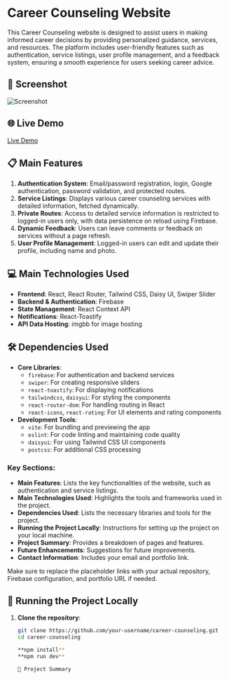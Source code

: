 # Career Counseling Website

This Career Counseling website is designed to assist users in making informed career decisions by providing personalized guidance, services, and resources. The platform includes user-friendly features such as authentication, service listings, user profile management, and a feedback system, ensuring a smooth experience for users seeking career advice.

## 📸 Screenshot
![Screenshot](https://github.com/user-attachments/assets/ac38166f-174e-4428-979f-28484033dcba)

## 🌐 Live Demo
[Live Demo](https://fluffy-manatee-71fb16.netlify.app/)

## 📋 Main Features
1. **Authentication System**: Email/password registration, login, Google authentication, password validation, and protected routes.
2. **Service Listings**: Displays various career counseling services with detailed information, fetched dynamically.
3. **Private Routes**: Access to detailed service information is restricted to logged-in users only, with data persistence on reload using Firebase.
4. **Dynamic Feedback**: Users can leave comments or feedback on services without a page refresh.
5. **User Profile Management**: Logged-in users can edit and update their profile, including name and photo.

## 💻 Main Technologies Used
- **Frontend**: React, React Router, Tailwind CSS, Daisy UI, Swiper Slider
- **Backend & Authentication**: Firebase
- **State Management**: React Context API
- **Notifications**: React-Toastify
- **API Data Hosting**: imgbb for image hosting

## 🛠️ Dependencies Used
- **Core Libraries**:
  - `firebase`: For authentication and backend services
  - `swiper`: For creating responsive sliders
  - `react-toastify`: For displaying notifications
  - `tailwindcss`, `daisyui`: For styling the components
  - `react-router-dom`: For handling routing in React
  - `react-icons`, `react-rating`: For UI elements and rating components
- **Development Tools**:
  - `vite`: For bundling and previewing the app
  - `eslint`: For code linting and maintaining code quality
  - `daisyui`: For using Tailwind CSS UI components
  - `postcss`: For additional CSS processing


### Key Sections:
- **Main Features**: Lists the key functionalities of the website, such as authentication and service listings.
- **Main Technologies Used**: Highlights the tools and frameworks used in the project.
- **Dependencies Used**: Lists the necessary libraries and tools for the project.
- **Running the Project Locally**: Instructions for setting up the project on your local machine.
- **Project Summary**: Provides a breakdown of pages and features.
- **Future Enhancements**: Suggestions for future improvements.
- **Contact Information**: Includes your email and portfolio link.

Make sure to replace the placeholder links with your actual repository, Firebase configuration, and portfolio URL if needed.


## 🚀 Running the Project Locally
1. **Clone the repository**:
   ```bash
   git clone https://github.com/your-username/career-counseling.git
   cd career-counseling

   **npm install**
   **npm run dev**

   📜 Project Summary

